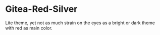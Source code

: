 # Gitea-Red-Silver

Lite theme, yet not as much strain on the eyes as a bright or dark theme with red as main color.